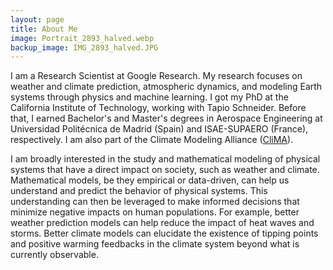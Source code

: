 ```yaml
---
layout: page
title: About Me
image: Portrait_2893_halved.webp
backup_image: IMG_2893_halved.JPG
---
```


I am a Research Scientist at Google Research. My research focuses on weather and climate prediction, atmospheric dynamics, and modeling Earth systems through physics and machine learning. I got my PhD at the California Institute of Technology, working with Tapio Schneider. Before that, I earned Bachelor's and Master's degrees in Aerospace Engineering at Universidad Politécnica de Madrid (Spain) and ISAE-SUPAERO (France), respectively. I am also part of the Climate Modeling Alliance ([CliMA](https://clima.caltech.edu)).

I am broadly interested in the study and mathematical modeling of physical systems that have a direct impact on society, such as weather and climate. Mathematical models, be they empirical or data-driven, can help us understand and predict the behavior of physical systems. This understanding can then be leveraged to make informed decisions that minimize negative impacts on human populations. For example, better weather prediction models can help reduce the impact of heat waves and storms. Better climate models can elucidate the existence of tipping points and positive warming feedbacks in the climate system beyond what is currently observable.